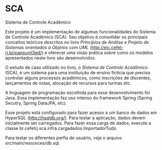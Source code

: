 # SCA
Sistema de Controle Acadêmico

Este projeto é um implementação de algumas funcionalidades do Sistema de Controle Acadêmico (SCA). Seu objetivo é consolidar os principais conceitos teóricos descritos no livro *Princípios de Análise e Projeto de Sistemas orientados a Objetos com UML* (http://eic.cefet-rj.br/papsuml3ed/) e oferecer uma visão prática sobre como os modelos apresentados neste livro são desenvolvidos.

O estudo de caso utilizado no livro, o *Sistema de Controle Acadêmico* (SCA), é um sistema para uma instituição de ensino fictícia que precisa controlar alguns processos acadêmicos, como inscrições de discentes, lançamentos de notas, alocação de recursos para turmas etc. 

 A linguagem de programação escolhida para esse desenvolvimento foi Java. Essa implementação faz uso intenso do framework Spring (Spring Secutry, Spring DataJPA, etc).

Esse projeto está configurado para fazer acesso a um banco de dados em HyperSQL (http://hsqldb.org/). Para testar a aplicação, dados devem inicialmente ser carregados. Para fazer essa carga de dados, execute a classe br.cefetrj.sca.infra.cargadados.ImportadorTudo.

Para testar os diferentes perfis de usuário, veja o arquivo src/main/resources/db.sql.
